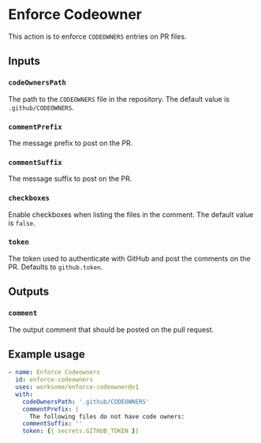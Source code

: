 # Enforce Codeowner

This action is to enforce `CODEOWNERS` entries on PR files.

## Inputs

### `codeOwnersPath`

The path to the `CODEOWNERS` file in the repository. The default value is `.github/CODEOWNERS`.

### `commentPrefix`

The message prefix to post on the PR.

### `commentSuffix`

The message suffix to post on the PR.

### `checkboxes`

Enable checkboxes when listing the files in the comment. The default value is `false`.

### `token`

The token used to authenticate with GitHub and post the comments on the PR. Defaults to `github.token`.

## Outputs

### `comment`

The output comment that should be posted on the pull request.

## Example usage

```yaml
- name: Enforce Codeowners
  id: enforce-codeowners
  uses: worksome/enforce-codeowner@v1
  with:
    codeOwnersPath: '.github/CODEOWNERS'
    commentPrefix: |
      The following files do not have code owners:
    commentSuffix: ''
    token: {{ secrets.GITHUB_TOKEN }}
```
